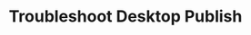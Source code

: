 ---
title: Troubleshoot Desktop Publish
description: Troubleshoot Desktop Publish
author: 
manager: 
ms.reviewer: ''

ms.service: powerbi
ms.subservice: powerbi-desktop
ms.topic: conceptual
ms.date: 06/27/2023
ms.author:  

LocalizationGroup:  
---